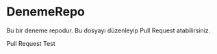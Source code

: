 # DenemeRepo

Bu bir deneme repodur. Bu dosyayı düzenleyip Pull Request atabilirsiniz. 

Pull Request Test
